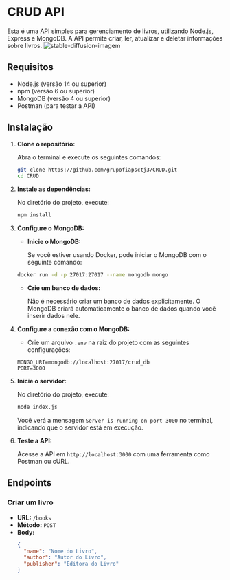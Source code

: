 # CRUD API

Esta é uma API simples para gerenciamento de livros, utilizando Node.js, Express e MongoDB. A API permite criar, ler, atualizar e deletar informações sobre livros.
![stable-diffusion-imagem](https://github.com/user-attachments/assets/ee75e649-3439-4923-9a00-7e0dd2374d57)

## Requisitos

- Node.js (versão 14 ou superior)
- npm (versão 6 ou superior)
- MongoDB (versão 4 ou superior)
- Postman (para testar a API)

## Instalação

1. **Clone o repositório:**

    Abra o terminal e execute os seguintes comandos:

    ```bash
    git clone https://github.com/grupofiapsctj3/CRUD.git
    cd CRUD
    ```

2. **Instale as dependências:**

    No diretório do projeto, execute:

    ```bash
    npm install
    ```

3. **Configure o MongoDB:**

   - **Inicie o MongoDB:**

     Se você estiver usando Docker, pode iniciar o MongoDB com o seguinte comando:

    ```bash
    docker run -d -p 27017:27017 --name mongodb mongo
    ```

   - **Crie um banco de dados:**

     Não é necessário criar um banco de dados explicitamente. O MongoDB criará automaticamente o banco de dados quando você inserir dados nele.

4. **Configure a conexão com o MongoDB:**

   - Crie um arquivo `.env` na raiz do projeto com as seguintes configurações:

    ```env
    MONGO_URI=mongodb://localhost:27017/crud_db
    PORT=3000
    ```

5. **Inicie o servidor:**

    No diretório do projeto, execute:

    ```bash
    node index.js
    ```

    Você verá a mensagem `Server is running on port 3000` no terminal, indicando que o servidor está em execução.

6. **Teste a API:**

    Acesse a API em `http://localhost:3000` com uma ferramenta como Postman ou cURL.

## Endpoints

### Criar um livro

- **URL:** `/books`
- **Método:** `POST`
- **Body:**
  ```json
  {
    "name": "Nome do Livro",
    "author": "Autor do Livro",
    "publisher": "Editora do Livro"
  }
